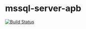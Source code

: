 # mssql-server-apb

[![Build Status](https://travis-ci.org/ansibleplaybookbundle/mssql-apb.svg?branch=master)](https://travis-ci.org/ansibleplaybookbundle/mssql-apb)

